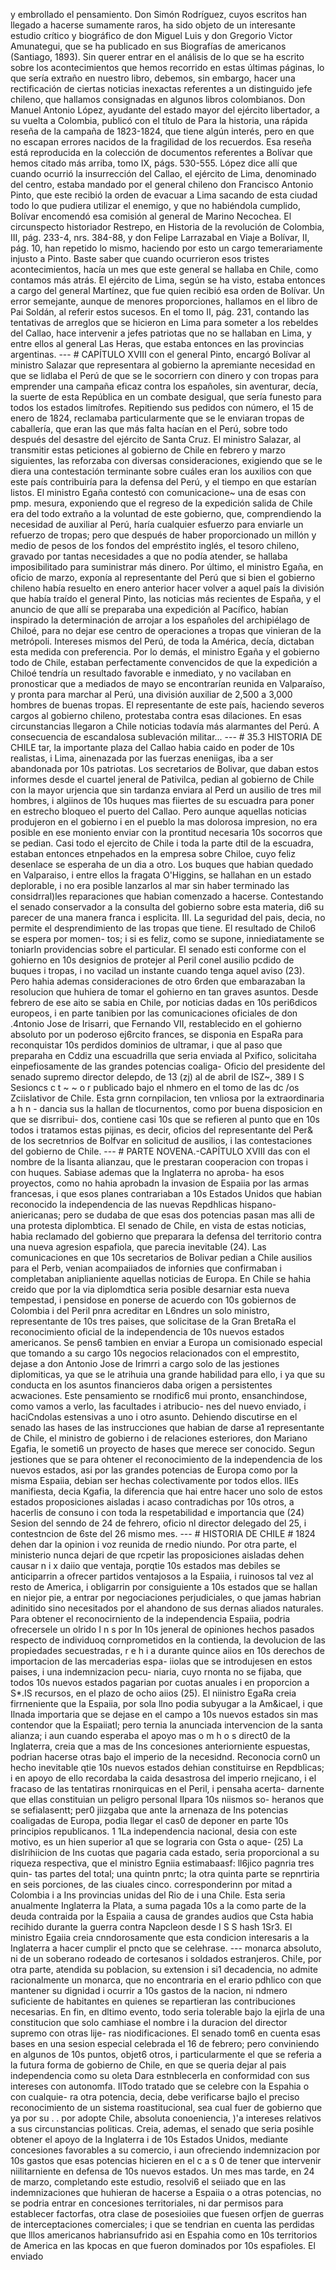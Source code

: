 y embrollado el pensamiento. Don Simón Rodríguez, cuyos escritos han llegado a hacerse sumamente raros, ha sido objeto de un interesante estudio crítico y biográfico de don Miguel Luis y don Gregorio Victor Amunategui, que se ha publicado en sus Biografías de americanos (Santiago, 1893). Sin querer entrar en el análisis de lo que se ha escrito sobre los acontecimientos que hemos recorrido en estas últimas páginas, lo que sería extraño en nuestro libro, debemos, sin embargo, hacer una rectificación de ciertas noticias inexactas referentes a un distinguido jefe chileno, que hallamos consignadas en algunos libros colombianos. Don Manuel Antonio López, ayudante del estado mayor del ejército libertador, a su vuelta a Colombia, publicó con el título de Para la historia, una rápida reseña de la campaña de 1823-1824, que tiene algún interés, pero en que no escapan errores nacidos de la fragilidad de los recuerdos. Esa reseña está reproducida en la colección de documentos referentes a Bolívar que hemos citado más arriba, tomo IX, págs. 530-555. López dice allí que cuando ocurrió la insurrección del Callao, el ejército de Lima, denominado del centro, estaba mandado por el general chileno don Francisco Antonio Pinto, que este recibió la orden de evacuar a Lima sacando de esta ciudad todo lo que pudiera utilizar el enemigo, y que no habiéndola cumplido, Bolívar encomendó esa comisión al general de Marino Necochea. El circunspecto historiador Restrepo, en Historia de la revolución de Colombia, III, pág. 233-4, nrs. 384-88, y don Felipe Larrazabal en Viaje a Bolívar, II, pág. 10, han repetido lo mismo, haciendo por esto un cargo temerariamente injusto a Pinto. Baste saber que cuando ocurrieron esos tristes acontecimientos, hacía un mes que este general se hallaba en Chile, como contamos más atrás. El ejército de Lima, según se ha visto, estaba entonces a cargo del general Martínez, que fue quien recibió esa orden de Bolívar. Un error semejante, aunque de menores proporciones, hallamos en el libro de Pai Soldán, al referir estos sucesos. En el tomo II, pág. 231, contando las tentativas de arreglos que se hicieron en Lima para someter a los rebeldes del Callao, hace intervenir a jefes patriotas que no se hallaban en Lima, y entre ellos al general Las Heras, que estaba entonces en las provincias argentinas. --- # CAPÍTULO XVIII con el general Pinto, encargó Bolívar al ministro Salazar que representara al gobierno la apremiante necesidad en que se lidlaba el Perú de que se le socorriern con dinero y con tropas para emprender una campaña eficaz contra los españoles, sin aventurar, decía, la suerte de esta República en un combate desigual, que sería funesto para todos los estados limítrofes. Repitiendo sus pedidos con número, el 15 de enero de 1824, reclamaba particularmente que se le enviaran tropas de caballería, que eran las que más falta hacían en el Perú, sobre todo después del desastre del ejército de Santa Cruz. El ministro Salazar, al transmitir estas peticiones al gobierno de Chile en febrero y marzo siguientes, las reforzaba con diversas consideraciones, exigiendo que se le diera una contestación terminante sobre cuáles eran los auxilios con que este país contribuiría para la defensa del Perú, y el tiempo en que estarían listos. El ministro Egaña contestó con comunicacione~ una de esas con pmp. mesura, exponiendo que el regreso de la expedición salida de Chile era del todo extraño a la voluntad de este gobierno, que, comprendiendo la necesidad de auxiliar al Perú, haría cualquier esfuerzo para enviarle un refuerzo de tropas; pero que después de haber proporcionado un millón y medio de pesos de los fondos del empréstito inglés, el tesoro chileno, gravado por tantas necesidades a que no podía atender, se hallaba imposibilitado para suministrar más dinero. Por último, el ministro Egaña, en oficio de marzo, exponía al representante del Perú que si bien el gobierno chileno había resuelto en enero anterior hacer volver a aquel país la división que había traído el general Pinto, las noticias más recientes de España, y el anuncio de que allí se preparaba una expedición al Pacífico, habían inspirado la determinación de arrojar a los españoles del archipiélago de Chiloé, para no dejar ese centro de operaciones a tropas que vinieran de la metrópoli. Intereses mismos del Perú, de toda la América, decía, dictaban esta medida con preferencia. Por lo demás, el ministro Egaña y el gobierno todo de Chile, estaban perfectamente convencidos de que la expedición a Chiloé tendría un resultado favorable e inmediato, y no vacilaban en pronosticar que a mediados de mayo se encontrarían reunida en Valparaíso, y pronta para marchar al Perú, una división auxiliar de 2,500 a 3,000 hombres de buenas tropas. El representante de este país, haciendo severos cargos al gobierno chileno, protestaba contra esas dilaciones. En esas circunstancias llegaron a Chile noticias todavía más alarmantes del Perú. A consecuencia de escandalosa sublevación militar... --- # 35.3 HISTORIA DE CHILE tar, la importante plaza del Callao habia caido en poder de 10s realistas, i Lima, ainenazada por las fuerzas eneniigas, iba a ser abandonada por 10s patriotas. Los secretarios de Bolivar, que daban estos informes desde el cuartel jeneral de Pativilca, pedian al gobierno de Chile con la mayor urjencia que sin tardanza enviara al Perd un ausilio de tres mil hombres, i algiinos de 10s huques mas fiiertes de su escuadra para poner en estrecho bloqueo el puerto del Callao. Pero aunque aquellas noticias produjeron en el gobierno i en el pueblo la mas dolorosa impresion, no era posible en ese moniento enviar con la prontitud necesaria 10s socorros que se pedian. Casi todo el ejercito de Chile i toda la parte dtil de la escuadra, estaban entonces etnpehados en la empresa sobre Chiloe, cuyo feliz desenlace se esperaha de un dia a otro. Los buques que habian quedado en Valparaiso, i entre ellos la fragata O'Higgins, se hallahan en un estado deplorable, i no era posible lanzarlos al mar sin haber terminado las considrral)les reparaciones que habian comenzado a hacerse. Contestando el senado conservador a la consulta del gobierno sobre esta materia, di6 su parecer de una manera franca i esplicita. III. La seguridad del pais, decia, no permite el desprendimiento de las tropas que tiene. El resultado de Chilo6 se espera por momen- tos; i si es feliz, como se supone, inniediatamente se toniarln providencias sobre el particular. El senado esti conforme con el gohierno en 10s designios de protejer al Peril conel ausilio pcdido de buques i tropas, i no vacilad un instante cuando tenga aquel aviso (23). Pero hahia ademas consideraciones de otro 6rden que embarazaban la resolucion que huhiera de tomar el gohierno en tan graves asuntos. Desde febrero de ese aito se sabia en Chile, por noticias dadas en 10s peri6dicos europeos, i en parte tanibien por las comunicaciones oficiales de don .4ntonio Jose de Irisarri, que Fernando VII, restablecido en el gohierno absoluto por un poderoso ej6rcito frances, se disponia en EspaRa para reconquistar 10s perdidos dominios de ultramar, i que al paso que preparaha en Cddiz una escuadrilla que seria enviada al Pxifico, solicitaha einpefiosamente de las grandes potencias coaliga- Oficio del presidente del senado supremo director delepdo, de 13 (zj) al de abril de ISZ~, 389 I S Sesioncs c t ~ ~ o r publicado bajo el nhmero en el tomo de las dc /os Zciislativor de Chile. Esta grnn cornpilacion, ten vnliosa por la extraordinaria a h n - dancia sus la hallan de tlocurnentos, como por buena disposicion en que se disrribui- dos, contiene casi 10s que se refieren al punto que en 10s todos i tratamos estas pijinas, es decir, oficios del representante del Per&#x26; de los secretnrios de Bolfvar en solicitud de ausilios, i las contestaciones del gobierno de Chile. --- # PARTE NOVENA.-CAPÍTULO XVIII das con el nombre de la lisanta alianzau, que le prestaran cooperacion con tropas i con huques. Sabiase ademas que la Inglaterra no aproba- ha esos proyectos, como no hahia aprobadn la invasion de Espaiia por las armas francesas, i que esos planes contrariaban a 10s Estados Unidos que habian reconocido la independencia de las nuevas Repdhlicas hispano-aniericanas; pero se dudaba de que esas dos potencias pasan mas alli de una protesta diplombtica. El senado de Chile, en vista de estas noticias, habia reclamado del gobierno que preparara la defensa del territorio contra una nueva agresion espafiola, que parecia inevitable (24). Las comunicaciones en que 10s secretarios de Bolivar pedian a Chile ausilios para el Perb, venian acompaiiados de infornies que confirmaban i completaban aniplianiente aquellas noticias de Europa. En Chile se hahia creido que por la via diplomdtica seria posible desarniar esta nueva tempestad, i pensidose en ponerse de acuerdo con 10s gobiernos de Colombia i del Peril pnra acreditar en L6ndres un solo ministro, representante de 10s tres paises, que solicitase de la Gran BretaRa el reconocimiento oficial de la independencia de 10s nuevos estados americanos. Se pens6 tambien en enviar a Europa un comisionado especial que tomando a su cargo 10s negocios relacionados con el emprestito, dejase a don Antonio Jose de Irimrri a cargo solo de las jestiones diplomiticas, ya que se le atrihuia una grande habilidad para ello, i ya que su conducta en los asuntos financieros daba origen a persistentes acwaciones. Este pensamiento se rnodific6 mui pronto, ensanchindose, como vamos a verlo, las facultades i atribucio- nes del nuevo enviado, i haciCndolas estensivas a uno i otro asunto. Dehiendo discutirse en el senado las hases de las instrucciones que habian de darse a1 representante de Chile, el ministro de gobierno i de relaciones esteriores, don Mariano Egafia, le someti6 un proyecto de hases que merece ser conocido. Segun jestiones que se para ohtener el reconocimiento de la independencia de los nuevos estados, asi por las grandes potencias de Europa como por la misma Espaiia, debian ser hechas colectivamente por todos ellos. llEs manifiesta, decia Kgafia, la diferencia que hai entre hacer uno solo de estos estados proposiciones aisladas i acaso contradichas por 10s otros, a hacerlis de consuno i con toda la respetabilidad e importancia que (24) Sesion del senndo de 24 de fehrero, oficio nl director delegado del 25, i contestncion de 6ste del 26 mismo mes. --- # HISTORIA DE CHILE # 1824 dehen dar la opinion i voz reunida de rnedio niundo. Por otra parte, el ministerio nunca dejari de que rcpetir las proposiciones aisladas dehen causar n i x daiio que ventaja, porqtie 10s estados mas debiles se anticiparrin a ofrecer partidos ventajosos a la Espaiia, i ruinosos tal vez al resto de America, i obligarrin por consiguiente a 10s estados que se hallan en niejor pie, a entrar por negociaciones perjudiciales, o que jamas habrian adinitido sino necesitados por el ahandono de sus dernas aliados naturales. Para obtener el reconocirniento de la independencia Espaiia, podria ofrecersele un olrido I n s por In 10s jeneral de opiniones hechos pasados respecto de individuoq cornprometidos en la contienda, la devolucion de las propiedades secuestradas, r e h i a durante quince aiios en 10s derechos de importacion de las mercaderias espa- iiolas que se introdujesen en estos paises, i una indemnizacion pecu- niaria, cuyo rnonta no se fijaba, que todos 10s nuevos estados pagarian por cuotas anuales i en proporcion a S*.IS recursos, en el plazo de ocho aiios (25). El niinistro EgaRa creia firrneniente que la Espaiia, por sola llno podia subyugar a la Am&#x26;icael, i que Ilnada importaria que se dejase en el campo a 10s nuevos estados sin mas contendor que la Espaiiatl; pero ternia la anunciada intervencion de la santa alianza; i aun cuando esperaba el apoyo mas o m h o s direct0 de la Inglaterra, creia que a mas de Ins concesiones anteriorniente espuestas, podrian hacerse otras bajo el imperio de la necesidnd. Reconocia corn0 un hecho inevitable qtie 10s nuevos estados dehian constituirse en Repdblicas; i en apoyo de ello recordaba la caida desastrosa del imperio rnejicano, i el fracaso de las tentatiras rnonirquicas en el Peril, i pensaha acerta- darnente que ellas constituian un peligro personal IIpara 10s niismos so- heranos que se sefialasentt; per0 jiizgaba que ante la arnenaza de Ins potencias coaligadas de Europa, podia llegar el cas0 de deponer en parte 10s principios republicanos. 1 1La independencia nacional, desia con este motivo, es un hien superior a1 que se lograria con Gsta o aque- (25) La dislrihiicion de Ins cuotas que pagaria cada estado, seria proporcional a su riqueza respectiva, que el ministro Egniia estimabaasf: ll6jico pagnria tres quin- tas partes del total; una quintn pnrtc; la otra quinta parte se repnrtiria en seis porciones, de las ciuales cinco. corresponderinn por mitad a Colombia i a Ins provincias unidas del Rio de i una Chile. Esta seria anualmente Inglaterra la Plata, a suma pagada 10s a la como parte de la deuda contraida por la Espaiia a causa de grandes audios que Csta habia recihido durante la guerra contra Napcleon desde I S S hash 1Sr3. El ministro Egaiia creia cnndorosamente que esta condicion interesaris a la Inglaterra a hacer cumplir el pncto que se celehrase. --- monarca absoluto, ni de un soberano rodeado de cortesanos i soldados estranjeros. Chi!e, por otra parte, atendida su poblacion, su extension i si1 decadencia, no admite racionalmente un monarca, que no encontraria en el erario pdhlico con que mantener su dignidad i ocurrir a 10s gastos de la nacion, ni ndmero suficiente de habitantes en quienes se repartieran las contribuciones necesarias. En fin, en dltimo evento, todo seria tolerable bajo la ejirla de una constitucion que solo camhiase el nombre i la duracion del director supremo con otras lije- ras niodificaciones. El senado tom6 en cuenta esas bases en una sesion especial celebrada el 16 de febrero; pero conviniendo en algunos de 10s puntos, objet6 otros, i particularmente el que se referia a la futura forma de gobierno de Chile, en que se queria dejar al pais independencia como su oleta Dara estnblecerla en conformidad con sus intereses con autonomfa. IlTodo tratado que se celebre con la Espahia o con cualquie- ra otra potencia, decia, debe verificarse bajlo el preciso reconocimiento de un sistema roastitucional, sea cual fuer de gobierno que ya por su . . por adopte Chile, absoluta conoeniencia, )'a intereses relativos a sus circunstancias politicas. Creia, ademas, el senado que seria posihle obtener el apoyo de la Inglaterra i de 10s Estados Unidos, mediante concesiones favorables a su comercio, i aun ofreciendo indemnizacion por 10s gastos que esas potencias hicieren en el c a s 0 de tener que intervenir niilitarniente en defensa de 10s nuevos estados. Un mes mas tarde, en 24 de marzo, completando este estudio, resolvi6 el seiiado que en las indemnizaciones que huhieran de hacerse a Espaiia o a otras potencias, no se podria entrar en concesiones territoriales, ni dar permisos para establecer factorfas, otra clase de posesioiies que fuesen orfjen de guerras de interceptaciones comerciales; i que se tendrian en cuenta las perdidas que lllos americanos habriansufrido asi en Espahia como en 10s territorios de America en las kpocas en que fueron dominados por 10s espafioles. El enviado